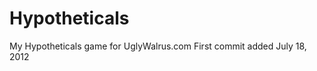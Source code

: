 Hypotheticals
=============

My Hypotheticals game for UglyWalrus.com
First commit added July 18, 2012